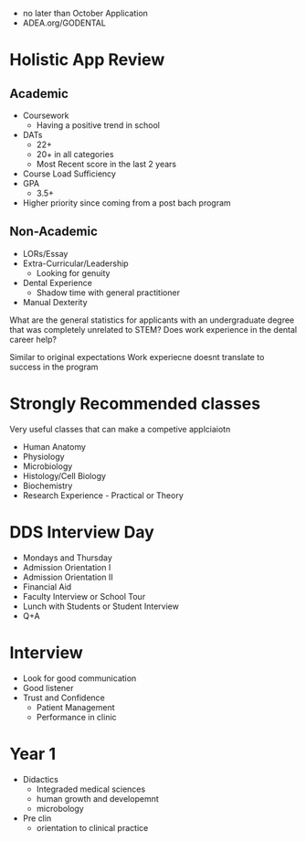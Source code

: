 - no later than October Application
- ADEA.org/GODENTAL

# Holistic App Review

## Academic

- Coursework
	- Having a positive trend in school
- DATs
	- 22+
	- 20+ in all categories
	- Most Recent score in the last 2 years
- Course Load Sufficiency
- GPA
	- 3.5+
- Higher priority since coming from a post bach program

## Non-Academic

- LORs/Essay
- Extra-Curricular/Leadership
	- Looking for genuity
- Dental Experience
	- Shadow time with general practitioner
- Manual Dexterity

What are the general statistics for applicants with an undergraduate degree that was completely unrelated to STEM? Does work experience in the dental career help? 

Similar to original expectations
Work experiecne doesnt translate to success in the program

# Strongly Recommended classes

Very useful classes that can make a competive applciaiotn

- Human Anatomy
- Physiology
- Microbiology
- Histology/Cell Biology
- Biochemistry
- Research Experience - Practical or Theory

# DDS Interview Day

- Mondays and Thursday
- Admission Orientation I
- Admission Orientation II
- Financial Aid
- Faculty Interview or School Tour
- Lunch with Students or Student Interview
- Q+A

# Interview

- Look for good communication 
- Good listener 
- Trust and Confidence
	- Patient Management
	- Performance in clinic

# Year 1

- Didactics
	- Integraded medical sciences
	- human growth and developemnt
	- microbology
- Pre clin
	- orientation to clinical practice

